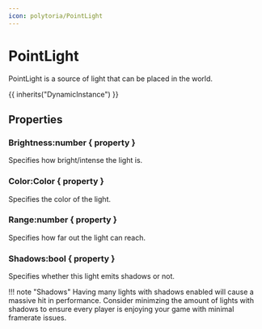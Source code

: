```yaml
---
icon: polytoria/PointLight
---
```


# PointLight

PointLight is a source of light that can be placed in the world.

{{ inherits("DynamicInstance") }}

## Properties

### Brightness:number { property }
Specifies how bright/intense the light is.

### Color:Color { property }
Specifies the color of the light.

### Range:number { property }
Specifies how far out the light can reach.

### Shadows:bool { property }
Specifies whether this light emits shadows or not.

!!! note "Shadows"
    Having many lights with shadows enabled will cause a massive hit in performance. Consider minimzing the amount of lights with shadows to ensure every player is enjoying your game with minimal framerate issues.